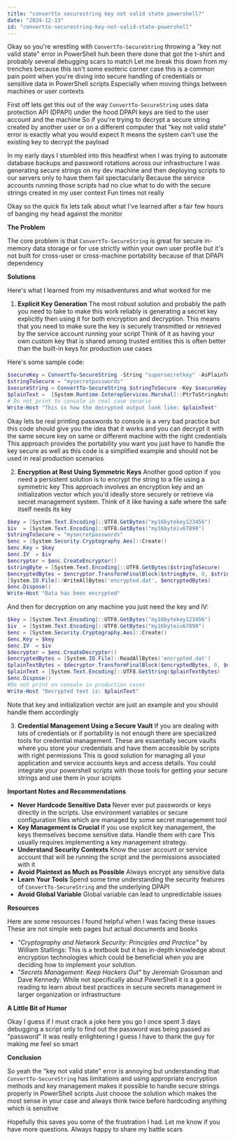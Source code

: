 ```yaml
---
title: "convertto securestring key not valid state powershell?"
date: "2024-12-13"
id: "convertto-securestring-key-not-valid-state-powershell"
---
```


Okay so you're wrestling with `ConvertTo-SecureString` throwing a "key not valid state" error in PowerShell huh been there done that got the t-shirt and probably several debugging scars to match Let me break this down from my trenches because this isn't some esoteric corner case this is a common pain point when you're diving into secure handling of credentials or sensitive data in PowerShell scripts Especially when moving things between machines or user contexts

First off lets get this out of the way `ConvertTo-SecureString` uses data protection API (DPAPI) under the hood DPAPI keys are tied to the user account and the machine So if you're trying to decrypt a secure string created by another user or on a different computer that "key not valid state" error is exactly what you would expect It means the system can't use the existing key to decrypt the payload

In my early days I stumbled into this headfirst when I was trying to automate database backups and password rotations across our infrastructure I was generating secure strings on my dev machine and then deploying scripts to our servers only to have them fail spectacularly Because the service accounts running those scripts had no clue what to do with the secure strings created in my user context Fun times not really

Okay so the quick fix lets talk about what I've learned after a fair few hours of banging my head against the monitor

**The Problem**

The core problem is that `ConvertTo-SecureString` is great for secure in-memory data storage or for use strictly within your own user profile but it's not built for cross-user or cross-machine portability because of that DPAPI dependency

**Solutions**

Here's what I learned from my misadventures and what worked for me

1. **Explicit Key Generation** The most robust solution and probably the path you need to take to make this work reliably is generating a secret key explicitly then using it for both encryption and decryption. This means that you need to make sure the key is securely transmitted or retrieved by the service account running your script Think of it as having your own custom key that is shared among trusted entities this is often better than the built-in keys for production use cases

Here's some sample code:

```powershell
$secureKey = ConvertTo-SecureString -String "supersecretkey" -AsPlainText -Force
$stringToSecure = "mysecretpasswords"
$secureString = ConvertTo-SecureString $stringToSecure -Key $secureKey
$plainText =  [System.Runtime.InteropServices.Marshal]::PtrToStringAuto([System.Runtime.InteropServices.Marshal]::SecureStringToBSTR($secureString))
# Do not print to console in real case senario
Write-Host "This is how the decrypted output look like: $plainText"
```

Okay lets be real printing passwords to console is a very bad practice but this code should give you the idea that it works and you can decrypt it with the same secure key on same or different machine with the right credentials This approach provides the portability you want you just have to handle the key secure as well as this code is a simplified example and should not be used in real production scenarios

2.  **Encryption at Rest Using Symmetric Keys** Another good option if you need a persistent solution is to encrypt the string to a file using a symmetric key This approach involves an encryption key and an initialization vector which you'd ideally store securely or retrieve via secret management system. Think of it like having a safe where the safe itself needs its key

```powershell
$key = [System.Text.Encoding]::UTF8.GetBytes("my16bytekey123456")
$iv  = [System.Text.Encoding]::UTF8.GetBytes("my16byteiv67890")
$stringToSecure = "mysecretpasswords"
$enc = [System.Security.Cryptography.Aes]::Create()
$enc.Key = $key
$enc.IV  = $iv
$encryptor = $enc.CreateEncryptor()
$stringByte = [System.Text.Encoding]::UTF8.GetBytes($stringToSecure)
$encryptedBytes = $encryptor.TransformFinalBlock($stringByte, 0, $stringByte.Length)
[System.IO.File]::WriteAllBytes('encrypted.dat', $encryptedBytes)
$enc.Dispose()
Write-Host "Data has been encrypted"
```

And then for decryption on any machine you just need the key and IV:

```powershell
$key = [System.Text.Encoding]::UTF8.GetBytes("my16bytekey123456")
$iv  = [System.Text.Encoding]::UTF8.GetBytes("my16byteiv67890")
$enc = [System.Security.Cryptography.Aes]::Create()
$enc.Key = $key
$enc.IV  = $iv
$decryptor = $enc.CreateDecryptor()
$encryptedBytes = [System.IO.File]::ReadAllBytes('encrypted.dat')
$plainTextBytes = $decryptor.TransformFinalBlock($encryptedBytes, 0, $encryptedBytes.Length)
$plainText = [System.Text.Encoding]::UTF8.GetString($plainTextBytes)
$enc.Dispose()
#Do not print on console in production cases
Write-Host "Decrypted text is: $plainText"
```

Note that key and initialization vector are just an example and you should handle them accordingly

3.  **Credential Management Using a Secure Vault** If you are dealing with lots of credentials or if portability is not enough there are specialized tools for credential management. These are essentially secure vaults where you store your credentials and have them accessible by scripts with right permissions This is good solution for managing all your application and service accounts keys and access details. You could integrate your powershell scripts with those tools for getting your secure strings and use them in your scripts

**Important Notes and Recommendations**

*   **Never Hardcode Sensitive Data** Never ever put passwords or keys directly in the scripts. Use environment variables or secure configuration files which are managed by some secret management tool
*   **Key Management is Crucial** If you use explicit key management, the keys themselves become sensitive data. Handle them with care This usually requires implementing a key management strategy.
*   **Understand Security Contexts** Know the user account or service account that will be running the script and the permissions associated with it
*   **Avoid Plaintext as Much as Possible** Always encrypt any sensitive data
*   **Learn Your Tools** Spend some time understanding the security features of `ConvertTo-SecureString` and the underlying DPAPI
*   **Avoid Global Variable** Global variable can lead to unpredictable issues

**Resources**

Here are some resources I found helpful when I was facing these issues These are not simple web pages but actual documents and books

*   *"Cryptography and Network Security: Principles and Practice"* by William Stallings: This is a textbook but it has in-depth knowledge about encryption technologies which could be beneficial when you are deciding how to implement your solution.
*   *"Secrets Management: Keep Hackers Out"* by  Jeremiah Grossman and Dave  Kennedy: While not specifically about PowerShell it is a good reading to learn about best practices in secure secrets management in larger organization or infrastructure

**A Little Bit of Humor**

Okay I guess if I must crack a joke here you go I once spent 3 days debugging a script only to find out the password was being passed as "password" It was really enlightening I guess I have to thank the guy for making me feel so smart

**Conclusion**

So yeah the "key not valid state" error is annoying but understanding that `ConvertTo-SecureString` has limitations and using appropriate encryption methods and key management makes it possible to handle secure strings properly in PowerShell scripts Just choose the solution which makes the most sense in your case and always think twice before hardcoding anything which is sensitive

Hopefully this saves you some of the frustration I had. Let me know if you have more questions. Always happy to share my battle scars
